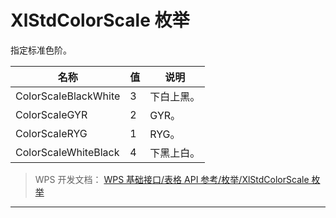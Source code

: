 # XlStdColorScale 枚举

指定标准色阶。

| 名称                 | 值  | 说明       |
|----------------------|-----|------------|
| ColorScaleBlackWhite | 3   | 下白上黑。 |
| ColorScaleGYR        | 2   | GYR。      |
| ColorScaleRYG        | 1   | RYG。      |
| ColorScaleWhiteBlack | 4   | 下黑上白。 |

> WPS 开发文档： [WPS 基础接口/表格 API 参考/枚举/XlStdColorScale 枚举](https://qn.cache.wpscdn.cn/encs/doc/office_v19/topics/WPS%20%E5%9F%BA%E7%A1%80%E6%8E%A5%E5%8F%A3/%E8%A1%A8%E6%A0%BC%20API%20%E5%8F%82%E8%80%83/%E6%9E%9A%E4%B8%BE/XlStdColorScale%20%E6%9E%9A%E4%B8%BE.html)

------------------------------------------------------------------------
